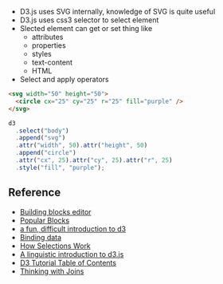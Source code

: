 * D3.js uses SVG internally, knowledge of SVG is quite useful
* D3.js uses css3 selector to select element
* Slected element can get or set thing like
  * attributes
  * properties
  * styles
  * text-content
  * HTML
* Select and apply operators


```html
<svg width="50" height="50">
  <circle cx="25" cy="25" r="25" fill="purple" />
</svg>
```
```js
d3
  .select("body")
  .append("svg")
  .attr("width", 50).attr("height", 50)
  .append("circle")
  .attr("cx", 25).attr("cy", 25).attr("r", 25)
  .style("fill", "purple");
```


## Reference
* [Building blocks editor](https://blockbuilder.org/)
* [Popular Blocks](https://bl.ocks.org/)
* [a fun, difficult introduction to d3](https://tmcw.github.io/presentations/dcjq/)
* [Binding data](https://alignedleft.com/tutorials/d3/binding-data/)
* [How Selections Work](https://bost.ocks.org/mike/selection/)
* [A linguistic introduction to d3.js](https://medium.freecodecamp.org/a-linguistic-introduction-to-d3-js-7a40a980bf97)
* [D3 Tutorial Table of Contents](https://www.dashingd3js.com/adding-a-dom-element)
* [Thinking with Joins](https://bost.ocks.org/mike/join/)